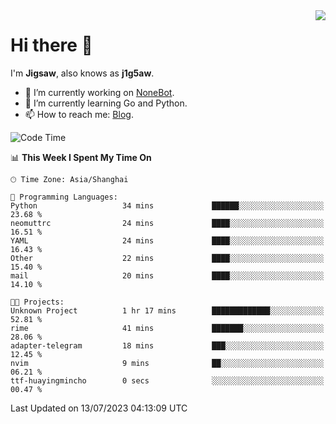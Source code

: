 <a href="#">
  <img align="right" src="https://github-readme-stats.vercel.app/api?username=j1g5awi&count_private=true&show_icons=true&title_color=80070B&text_color=B3B3B3&bg_color=212121&icon_color=80070B" />
</a>

# Hi there 👋

I'm **Jigsaw**, also knows as **j1g5aw**.

- 🔭 I’m currently working on [NoneBot](https://github.com/nonebot).
- 🌱 I’m currently learning Go and Python.
- 📫 How to reach me: [Blog](https://blog.maddestroyer.xyz/).

<!--START_SECTION:waka-->
![Code Time](http://img.shields.io/badge/Code%20Time-1%2C146%20hrs%2022%20mins-blue)

📊 **This Week I Spent My Time On** 

```text
🕑︎ Time Zone: Asia/Shanghai

💬 Programming Languages: 
Python                   34 mins             ██████░░░░░░░░░░░░░░░░░░░   23.68 % 
neomuttrc                24 mins             ████░░░░░░░░░░░░░░░░░░░░░   16.51 % 
YAML                     24 mins             ████░░░░░░░░░░░░░░░░░░░░░   16.43 % 
Other                    22 mins             ████░░░░░░░░░░░░░░░░░░░░░   15.40 % 
mail                     20 mins             ████░░░░░░░░░░░░░░░░░░░░░   14.10 % 

🐱‍💻 Projects: 
Unknown Project          1 hr 17 mins        █████████████░░░░░░░░░░░░   52.81 % 
rime                     41 mins             ███████░░░░░░░░░░░░░░░░░░   28.06 % 
adapter-telegram         18 mins             ███░░░░░░░░░░░░░░░░░░░░░░   12.45 % 
nvim                     9 mins              ██░░░░░░░░░░░░░░░░░░░░░░░   06.21 % 
ttf-huayingmincho        0 secs              ░░░░░░░░░░░░░░░░░░░░░░░░░   00.47 % 
```


 Last Updated on 13/07/2023 04:13:09 UTC
<!--END_SECTION:waka-->
